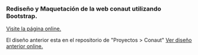 ### Rediseño y Maquetación de la web conaut utilizando Bootstrap.

[Visite la página online.](http://fimac.com.ar/bootstrap_conaut/)


El diseño anterior esta en el repositorio de "Proyectos > Conaut"
[Ver diseño anterior online.](http://www.fimac.com.ar/conaut/)